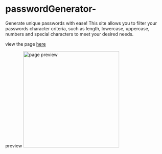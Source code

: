# passwordGenerator-
Generate unique passwords with ease! This site allows you to filter your passwords character 
criteria, such as length, lowercase, uppercase, numbers and special characters to meet your desired needs.

view the page <a href="https://cartaud.github.io/passwordGenerator/" target="_blank">here</a>

preview 
<img width="300px" src="#" alt="page preview">

